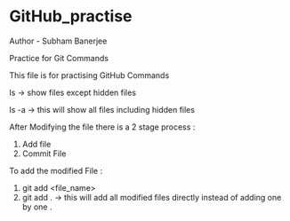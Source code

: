 # GitHub_practise

Author - Subham Banerjee

Practice for Git Commands 

This file is for practising GitHub Commands 

ls -> show files except hidden files

ls -a -> this will show all files including hidden files 

After Modifying the file there is a 2 stage process : 
1. Add file 
2. Commit File 

To add the modified File :
1. git add <file_name>
2. git add .  -> this will add all modified files directly instead of adding one by one . 